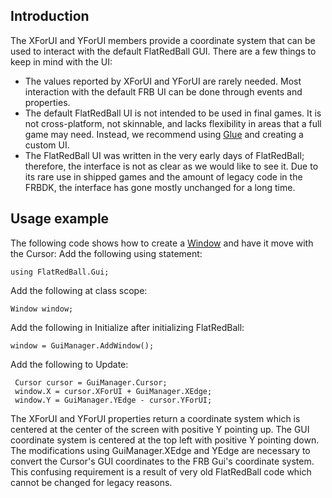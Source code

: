 ## Introduction

The XForUI and YForUI members provide a coordinate system that can be used to interact with the default FlatRedBall GUI. There are a few things to keep in mind with the UI:

-   The values reported by XForUI and YForUI are rarely needed. Most interaction with the default FRB UI can be done through events and properties.
-   The default FlatRedBall UI is not intended to be used in final games. It is not cross-platform, not skinnable, and lacks flexibility in areas that a full game may need. Instead, we recommend using [Glue](/frb/docs/index.php?title=Glue "Glue") and creating a custom UI.
-   The FlatRedBall UI was written in the very early days of FlatRedBall; therefore, the interface is not as clear as we would like to see it. Due to its rare use in shipped games and the amount of legacy code in the FRBDK, the interface has gone mostly unchanged for a long time.

## Usage example

The following code shows how to create a [Window](/frb/docs/index.php?title=FlatRedBall.Gui.Window "FlatRedBall.Gui.Window") and have it move with the Cursor: Add the following using statement:

    using FlatRedBall.Gui;

Add the following at class scope:

    Window window;

Add the following in Initialize after initializing FlatRedBall:

    window = GuiManager.AddWindow();

Add the following to Update:

     Cursor cursor = GuiManager.Cursor;
     window.X = cursor.XForUI + GuiManager.XEdge;
     window.Y = GuiManager.YEdge - cursor.YForUI;

The XForUI and YForUI properties return a coordinate system which is centered at the center of the screen with positive Y pointing up. The GUI coordinate system is centered at the top left with positive Y pointing down. The modifications using GuiManager.XEdge and YEdge are necessary to convert the Cursor's GUI coordinates to the FRB Gui's coordinate system. This confusing requirement is a result of very old FlatRedBall code which cannot be changed for legacy reasons.
